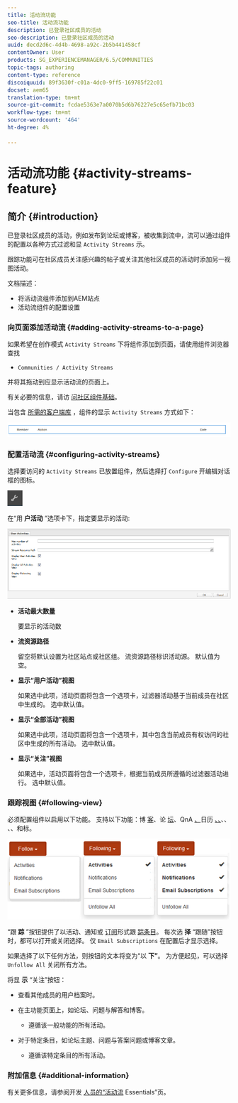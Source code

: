 ```yaml
---
title: 活动流功能
seo-title: 活动流功能
description: 已登录社区成员的活动
seo-description: 已登录社区成员的活动
uuid: decd2d6c-4d4b-4698-a92c-2b5b441458cf
contentOwner: User
products: SG_EXPERIENCEMANAGER/6.5/COMMUNITIES
topic-tags: authoring
content-type: reference
discoiquuid: 89f3630f-c01a-4dc0-9ff5-169785f22c01
docset: aem65
translation-type: tm+mt
source-git-commit: fcdae5363e7a0070b5d6b76227e5c65efb71bc03
workflow-type: tm+mt
source-wordcount: '464'
ht-degree: 4%

---
```



# 活动流功能 {#activity-streams-feature}

## 简介 {#introduction}

已登录社区成员的活动，例如发布到论坛或博客，被收集到流中，流可以通过组件的配置以各种方式过滤和显 `Activity Streams` 示。

跟踪功能可在社区成员关注感兴趣的帖子或关注其他社区成员的活动时添加另一视图活动。

文档描述：

* 将活动流组件添加到AEM站点
* 活动流组件的配置设置

### 向页面添加活动流 {#adding-activity-streams-to-a-page}

如果希望在创作模式 `Activity Streams` 下将组件添加到页面，请使用组件浏览器查找

* `Communities / Activity Streams`

并将其拖动到应显示活动流的页面上。

有关必要的信息，请访 [问社区组件基础](/help/communities/basics.md)。

当包含 [所需的客户端库](/help/communities/essentials-activities.md#essentials-for-client-side) ，组件的显示 `Activity Streams` 方式如下：

![活动流](assets/activity-component.png)

### 配置活动流 {#configuring-activity-streams}

选择要访问的 `Activity Streams` 已放置组件，然后选择打 `Configure` 开编辑对话框的图标。

![配置](assets/configure-new.png)

在“用 **户活动** ”选项卡下，指定要显示的活动:

![用户活动](assets/user-activities.png)

* **活动最大数量**

   要显示的活动数

* **流资源路径**

   留空将默认设置为社区站点或社区组。 流资源路径标识活动源。 默认值为空。

* **显示“用户活动”视图**

   如果选中此项，活动页面将包含一个选项卡，过滤器活动基于当前成员在社区中生成的。 选中默认值。

* **显示“全部活动”视图**

   如果选中此项，活动页面将包含一个选项卡，其中包含当前成员有权访问的社区中生成的所有活动。 选中默认值。

* **显示“关注”视图**

   如果选中，活动页面将包含一个选项卡，根据当前成员所遵循的过滤器活动进行。 选中默认值。

### 跟踪视图 {#following-view}

必须配置组件以启用以下功能。 支持以下功能：博 [客](/help/communities/blog-feature.md)、论 [坛](/help/communities/forum.md)、QnA [、](/help/communities/working-with-qna.md)日历 [、、](/help/communities/calendar.md)、、 [](/help/communities/file-library.md)[](/help/communities/comments.md)、、和标。

![后视图](assets/following-activities.png)

“跟 **踪** ”按钮提供了以活动、通知或 [订阅](/help/communities/notifications.md)形式跟 [踪条目](/help/communities/subscriptions.md)。 每次选 **择** “跟随”按钮时，都可以打开或关闭选择。 仅 `Email Subscriptions` 在配置后才显示选择。

如果选择了以下任何方法，则按钮的文本将变为“以 **下”**。 为方便起见，可以选择 `Unfollow All` 关闭所有方法。

将显 **示** “关注”按钮：

* 查看其他成员的用户档案时。
* 在主功能页面上，如论坛、问题与解答和博客。

   * 遵循该一般功能的所有活动。

* 对于特定条目，如论坛主题、问题与答案问题或博客文章。

   * 遵循该特定条目的所有活动。

### 附加信息 {#additional-information}

有关更多信息，请参阅开发 [人员的“活动流](/help/communities/essentials-activities.md) Essentials”页。
